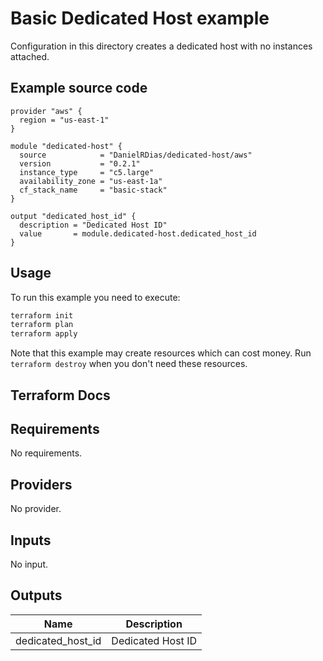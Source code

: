 # Basic Dedicated Host example

Configuration in this directory creates a dedicated host with no instances attached.

## Example source code

``` hcl
provider "aws" {
  region = "us-east-1"
}

module "dedicated-host" {
  source            = "DanielRDias/dedicated-host/aws"
  version           = "0.2.1"
  instance_type     = "c5.large"
  availability_zone = "us-east-1a"
  cf_stack_name     = "basic-stack"
}

output "dedicated_host_id" {
  description = "Dedicated Host ID"
  value       = module.dedicated-host.dedicated_host_id
}
```

## Usage

To run this example you need to execute:

```bash
terraform init
terraform plan
terraform apply
```

Note that this example may create resources which can cost money. Run `terraform destroy` when you don't need these resources.

## Terraform Docs

<!-- BEGINNING OF PRE-COMMIT-TERRAFORM DOCS HOOK -->
## Requirements

No requirements.

## Providers

No provider.

## Inputs

No input.

## Outputs

| Name | Description |
|------|-------------|
| dedicated\_host\_id | Dedicated Host ID |
<!-- END OF PRE-COMMIT-TERRAFORM DOCS HOOK -->
